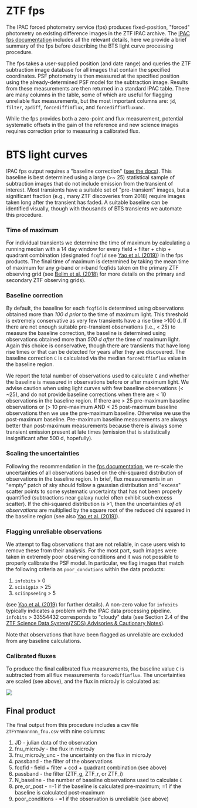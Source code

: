 # ZTF fps

The IPAC forced photometry service (fps) produces fixed-position, "forced" photometry on existing difference images in the ZTF IPAC archive. The [IPAC fps documentation](http://web.ipac.caltech.edu/staff/fmasci/ztf/forcedphot.pdf) includes all the relevant details, here we provide a brief summary of the fps before describing the BTS light curve processing procedure.

 The fps takes a user-supplied position (and date range) and queries the ZTF subtraction image database for all images that contain the specified coordinates. PSF photometry is then measured at the specified position using the already-determined PSF model for the subtraction image. Results from these measurements are then returned in a standard IPAC table. There are many columns in the table, some of which are useful for flagging unreliable flux measurements, but the most important columns are: `jd`, `filter`, `zpdiff`, `forcediffimflux`, and `forcediffimfluxunc`.

While the fps provides both a zero-point and flux measurement, potential systematic offsets in the gain of the reference and new science images requires correction prior to measuring a calibrated flux. 

# BTS light curves

IPAC fps output requires a "baseline correction" ([see the docs](http://web.ipac.caltech.edu/staff/fmasci/ztf/forcedphot.pdf)). This baseline is best determined using a large (>~ 25) statistical sample of subtraction images that do not include emission from the transient of interest. Most transients have a suitable set of "pre-transient" images, but a significant fraction (e.g., many ZTF discoveries from 2018) require images taken long after the transient has faded. A suitable baseline can be identified visually, though with thousands of BTS transients we automate this procedure.

### Time of maximum

For individual transients we determine the time of maximum by calculating a running median with a 14 day window for every field + filter + chip + quadrant combination (designated `fcqfid` see [Yao et al. (2019)](http://dx.doi.org/10.3847/1538-4357/ab4cf5)) in the fps products. The final time of maximum is determined by taking the mean time of maximum for any g-band or r-band fcqfids taken on the primary ZTF observing grid (see [Bellm et al. (2018)](http://dx.doi.org/10.1088/1538-3873/aaecbe) for more details on the primary and secondary ZTF observing grids).

### Baseline correction

By default, the baseline for each `fcqfid` is determined using observations obtained more than *100 d prior* to the time of maximum light. This threshold is extremely conservative as very few transients have a rise time >100 d. If there are not enough suitable pre-transient observations (i.e., < 25) to measure the baseline correction, the baseline is determined using observations obtained more than *500 d after* the time of maximum light. Again this choice is conservative, though there are transients that have long rise times or that can be detected for years after they are discovered. The baseline correction `C` is calculated via the median `forcediffimflux` value in the baseline region.

We report the total number of observations used to calculate `C` and whether the baseline is measured in observations before or after maximum light. We advise caution when using light curves with few baseline observations (< ~25), and do not provide baseline corrections when there are < 10 observations in the baseline region. If there are > 25 pre-maximum baseline observations or (> 10 pre-maximum AND < 25 post-maximum baseline observations then we use the pre-maximum baseline. Otherwise we use the post-maximum baseline. Pre-maximum baseline measurements are always better than post-maximum measurements because there is always some transient emission present at late times (emission that is statistically insignificant after 500 d, hopefully). 

### Scaling the uncertainties

Following the recommendation in the [fps documentation](http://web.ipac.caltech.edu/staff/fmasci/ztf/forcedphot.pdf), we re-scale the uncertainties of all observations based on the chi-squared distribution of observations in the baseline region. In brief, flux measurements in an "empty" patch of sky should follow a gaussian distribution and "excess" scatter points to some systematic uncertainty that has not been properly quantified (subtractions near galaxy nuclei often exhibit such excess scatter). If the chi-squared distribution is >1, then the uncertainties *of all observations* are multiplied by the square root of the reduced chi squared in the baseline region (see also [Yao et al. (2019)](http://dx.doi.org/10.3847/1538-4357/ab4cf5)).

### Flagging unreliable observations

We attempt to flag observations that are not reliable, in case users wish to remove these from their analysis. For the most part, such images were taken in extremely poor observing conditions and it was not possible to properly calibrate the PSF model. In particular, we flag images that match the following criteria as `poor_condutions` within the data products: 

1. `infobits` > 0
2. `scisigpix` > 25
3. `sciinpseeing` > 5

(see [Yao et al. (2019)](http://dx.doi.org/10.3847/1538-4357/ab4cf5) for further details). A non-zero value for `infobits` typically indicates a problem with the IPAC data processing pipeline. `infobits` > 33554432 corresponds to "cloudy" data (see Section 2.4 of the [ZTF Science Data System(ZSDS) Advisories & Cautionary Notes](http://web.ipac.caltech.edu/staff/fmasci/ztf/extended_cautionary_notes.pdf)). 

Note that observations that have been flagged as unreliable are excluded from any baseline calculations.

### Calibrated fluxes

To produce the final calibrated flux measurements, the baseline value `C` is subtracted from all flux measurements `forcediffimflux`. The uncertainties are scaled (see above), and the flux in microJy is calculated as:

<img src="https://render.githubusercontent.com/render/math?math=\Large f_\nu = 10^{29 - 48.6/2.5 - 0.4*\mathrm{zpdiff}*(\mathrm{forcediffimflux} - C)}">

## Final product

The final output from this procedure includes a csv file `ZTFYYnnnnnnn_fnu.csv` with nine columns:

1. JD - julian data of the observation
2. fnu_microJy - the flux in microJy
3. fnu_microJy_unc - the uncertainty on the flux in microJy
4. passband - the filter of the observations
5. fcqfid - field + filter + ccd + quadrant combination (see above)
6. passband - the filter (ZTF_g, ZTF_r, or ZTF_i)
7. N_baseline - the number of baseline observations used to calculate `C`
8. pre_or_post - =-1 if the baseline is calculated pre-maximum; =1 if the baseline is calculated post-maximum
9. poor_conditions - =1 if the observation is unreliable (see above)